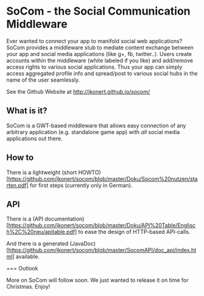 # SoCom - the Social Communication Middleware

Ever wanted to connect your app to manifold social web applications? SoCom provides a middleware stub to mediate content exchange between your app and social media applications (like g+, fb, twitter..). Users create accounts within the middleware (white labeled if you like) and add/remove access rights to various social applications. Thus your app can simply access aggregated profile info and spread/post to various social hubs in the name of the user seamlessly.

See the Github Website at
http://jkonert.github.io/socom/

## What is it?
SoCom is a GWT-based middleware that allows easy connection of any arbitrary application (e.g. standalone game app) with *all* social media applications out there.

## How to

There is a lightweight 
(short HOWTO) [https://github.com/jkonert/socom/blob/master/Doku/Socom%20nutzen/starten.pdf]
for first steps (currently only in German).

## API
There is a 
(API documentation) [https://github.com/jkonert/socom/blob/master/Doku/API%20Table/Englisch%2C%20neu/apitable.pdf]
to ease the design of HTTP-based API-calls.

And there is a generated
(JavaDoc) [https://github.com/jkonert/socom/blob/master/SocomAPI/doc_api/index.html]
available.


=== Outlook

More on SoCom will follow soon.
We just wanted to release it on time for Christmas. Enjoy!
